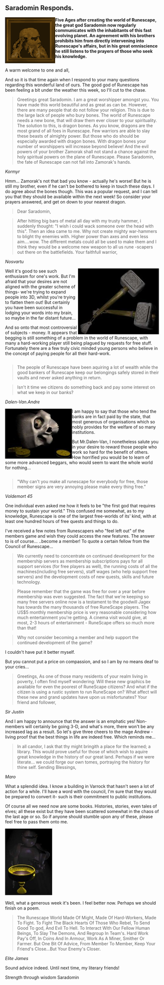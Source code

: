 <h2 class="rsc-centre-text">Saradomin Responds.</h2>

<a href="/images/saradomin.png"><img class="rsc-image" src="/images/saradomin.png" align="left" /></a>
**Five Ages after creating the world of Runescape, the great god Saradomin now regularly communicates with the inhabitants of this fast evolving planet. An agreement with his brothers prohibits him from directly intervening into Runescape's affairs, but in his great omniscience he still listens to the prayers of those who seek his knowledge.**

<div style="clear:both"></div>

A warm welcome to one and all,

And so it is that time again when I respond to your many questions regarding this wonderful land of ours. The good god of Runescape has been feeling a bit under the weather this week, so I'll cut to the chase.

> Greetings great Saradomin. I am a great worshipper amongst you. You have made this world beautiful and as great as can be. However, there are many people that do not follow your religion. This is due to the large lack of people who bury bones. The world of Runescape needs a new bone, that will draw them ever closer to your spirituality. The solution to this, is dragon bones. As you know, dragons are the most grand of all foes in Runescape. Few warriors are able to slay these beasts of almighty power. But those who do should be especially awarded with dragon bones. With dragon bones your number of worshippers will increase beyond believe! And the evil powers of your brother Zamorak shall not stand a chance against the holy spiritual powers on the plane of Runescape. Please Saradomin, the fate of Runescape can not fall into Zamorak's hands.

_Kormyr_

Hmm... Zamorak's not that bad you know - actually he's worse! But he is still my brother, even if he can't be bothered to keep in touch these days. I do agree about the bones though. This was a popular request, and I can tell you that they should be available within the next week! So consider your prayers answered, and get on down to your nearest dragon.

> Dear Saradomin,

> After hitting big bars of metal all day with my trusty hammer, i suddenly thought: "I wish i could wack someone over the head with this". Then an idea came to me. Why not create mighty war-hammers to blight thy enemies with. Higher power than axes and even less aim....wow. The different metals could all be used to make them and I think they would be a welcome new weapon to all us rune -scapers out there on the battlefields. Your faithfull warrior,

<em class="rsc-centre-text">Nosvartu</em>

<a href="/images/warhammer.jpg"><img class="rsc-image" src="/images/warhammer.jpg" align="right" /></a>
Well it's good to see such enthusiasm for one's work. But I'm afraid that your desires are not aligned with the greater scheme of things- we're trying to expand people into 3D, whilst you're trying to flatten them out! But certainly you have been successful in lodging your words into my brain, so maybe in the far distant future...

And so onto that most controversial of subjects - money. It appears that begging is still something of a problem in the world of Runescape, with many a hard-working player still being plagued by requests for free stuff. Fortunately there are a few truly civic minded young persons who believe in the concept of paying people for all their hard-work.

<div style="clear:both"></div>

> The people of Runescape have been aquiring a lot of wealth while the good bankers of Runescape keep our belongings safely stored in their vaults and never asked anything in return.

> Isn't it time we citizens do something back and pay some interest on what we keep in our banks?

_Dalen-Van.Andre_

<a href="/images/skull-coin.jpg"><img class="rsc-image" src="/images/skull-coin.jpg" align="left" /></a>
I am happy to say that those who tend the banks are in fact paid by the state, that most generous of organisations which so nobly provides for the welfare of so many institutions.

But Mr.Dalen-Van, I nonetheless salute you in your desire to reward those people who work so hard for the benefit of others. How horrified you would be to learn of some more advanced beggars, who would seem to want the whole world for nothing...

<div style="clear:both"></div>

> "Why can't you make all runescape for everybody for free, those member signs are very annoying please make every thing free."

_Voldemort 45_

One individual even asked me how it feels to be "the first god that requires money to sustain your world." This confused me somewhat, as to my knowledge, Runescape is one of the largest free-worlds of its' kind, with at least one hundred hours of free quests and things to do.

I've received a few notes from Runescapers who "feel left out" of the members game and wish they could access the new features. The answer to is of course... ..become a member! To quote a certain fellow from the Council of Runescape...

> We currently need to concentrate on continued development for the membership servers as membership subscriptions pays for all support services (for free players as well), the running costs of all the machines(including free servers), staff wages (who help support free servers) and the development costs of new quests, skills and future technology.

> Please remember that the game was free for over a year before membership was even suggested. The fact that we're keeping so many free servers online now is a testament to the goodwill Jagex has towards the many thousands of free RuneScape players. The US\$5 monthly membership price is very reasonable considering how much entertainment you're getting. A cinema visit would give, at most, 2-3 hours of entertainment - RuneScape offers so much more than that!

> Why not consider becoming a member and help support the continued development of the game?

I couldn't have put it better myself.

But you cannot put a price on compassion, and so I am by no means deaf to your cries...

> Greetings, As one of those many residents of your realm living in poverty, I often find myself wondering: Will these new graphics be available for even the poorest of RuneScape citizens? And what if the citizen is using a rustic system to run RuneScape on? What affect will these new and grand updates have upon us misfortunates? Your friend and follower,

_Sir Justin_

And I am happy to announce that the answer is an emphatic yes! Non-members will certainly be going 3-D, and what's more, there won't be any increased lag as a result. So let's give three cheers to the mage Andrew - living proof that the best things in life are indeed free. Which reminds me...

> In all candor, I ask that thy might bringith a place for the learned; a library. This would prove useful for those of which wish to aquire great knowledge in the history of our great land. Perhaps if we were literate... we could forge our own tomes, portraying the history for thine self. Sending Blessings,

_Maro_

What a splendid idea. I know a building in Varrock that hasn't seen a lot of action for a while. I'll have a word with the council, I'm sure that they would be prepared to convert it- such is their commitment to public institutions.

Of course all we need now are some books. Histories, stories, even tales of elves; all these exist but they have been scattered somewhat in the chaos of the last age or so. So if anyone should stumble upon any of these, please feel free to pass them onto me.

<p class="rsc-centre-text"><a href="/images/knight-chalice.jpg"><img class="rsc-image" src="/images/knight-chalice.jpg" /></a></p>

Well, what a generous week it's been. I feel better now. Perhaps we should finish on a poem.

> The Runescape World Made Of Might,
> Made Of Hard-Workers, Made To Fight.
> To Fight The Black Hearts Of Those Who Rebel,
> To Send Good To god, And Evil To Hell.
> To Interact With Our Fellow Human Beings,
> To Slay The Demons, And Regroup In Team's.
> Hard Work Pay's Off, In Coins And In Armour,
> Work As A Miner, Smither Or Farmer.
> But One Bit Of Advice, From Member To Member,
> Keep Your Friend's Close...But Your Enemy's Closer.

*Elite James*

Sound advice indeed. Until next time, my literary friends!

Strength through wisdom
Saradomin
